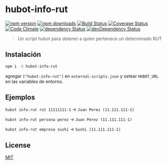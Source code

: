 # hubot-info-rut

[![npm version](https://img.shields.io/npm/v/hubot-info-rut.svg?style=flat-square)](https://www.npmjs.com/package/hubot-info-rut)
[![npm downloads](https://img.shields.io/npm/dm/hubot-info-rut.svg?style=flat-square)](https://www.npmjs.com/package/hubot-info-rut)
[![Build Status](https://img.shields.io/travis/lgaticaq/hubot-info-rut.svg?style=flat-square)](https://travis-ci.org/lgaticaq/hubot-info-rut)
[![Coverage Status](https://img.shields.io/coveralls/lgaticaq/hubot-info-rut/master.svg?style=flat-square)](https://coveralls.io/github/lgaticaq/hubot-info-rut?branch=master)
[![Code Climate](https://img.shields.io/codeclimate/github/lgaticaq/hubot-info-rut.svg?style=flat-square)](https://codeclimate.com/github/lgaticaq/hubot-info-rut)
[![dependency Status](https://img.shields.io/david/lgaticaq/hubot-info-rut.svg?style=flat-square)](https://david-dm.org/lgaticaq/hubot-info-rut#info=dependencies)
[![devDependency Status](https://img.shields.io/david/dev/lgaticaq/hubot-info-rut.svg?style=flat-square)](https://david-dm.org/lgaticaq/hubot-info-rut#info=devDependencies)

> Un script hubot para obtener a quien pertenece un determinado RUT

## Instalación

```bash
npm i -S hubot-info-rut
```

agregar `["hubot-info-rut"]` en `external-scripts.json` y setear `HUBOT_URL` en las variables de entorno.

## Ejemplos

`hubot info-rut rut 11111111-1` -> `Juan Perez (11.111.111-1)`

`hubot info-rut persona perez` -> `Juan Perez (11.111.111-1)`

`hubot info-rut empresa sushi` -> `Sushi (11.111.111-1)`

## License

[MIT](https://tldrlegal.com/license/mit-license)
